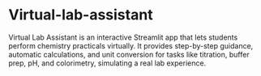 # Virtual-lab-assistant
Virtual Lab Assistant is an interactive Streamlit app that lets students perform chemistry practicals virtually. It provides step-by-step guidance, automatic calculations, and unit conversion for tasks like titration, buffer prep, pH, and colorimetry, simulating a real lab experience.
